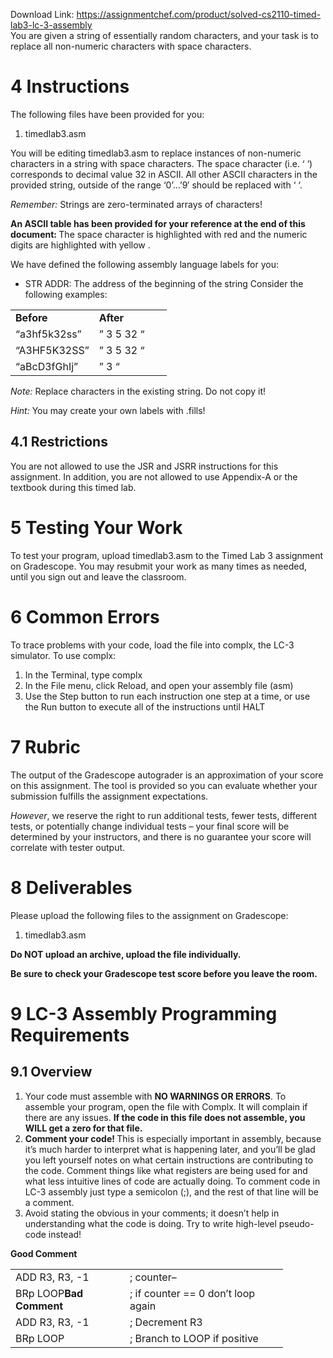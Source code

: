 Download Link: https://assignmentchef.com/product/solved-cs2110-timed-lab3-lc-3-assembly
<br>
You are given a string of essentially random characters, and your task is to replace all non-numeric characters with space characters.

<h1><a name="_Toc21715"></a>4           Instructions</h1>

The following files have been provided for you:

<ol>

 <li>timedlab3.asm</li>

</ol>

You will be editing timedlab3.asm to replace instances of non-numeric characters in a string with space characters. The space character (i.e. ‘ ‘) corresponds to decimal value 32 in ASCII. All other ASCII characters in the provided string, outside of the range ‘0’…’9′ should be replaced with ‘ ‘.

<em>Remember: </em>Strings are zero-terminated arrays of characters!

<strong>An ASCII table has been provided for your reference at the end of this document: </strong>The space character is highlighted with red and the numeric digits are highlighted with yellow .

We have defined the following assembly language labels for you:

<ul>

 <li>STR ADDR: The address of the beginning of the string Consider the following examples:</li>

</ul>

<table width="200">

 <tbody>

  <tr>

   <td width="100"><strong>Before</strong></td>

   <td width="100"><strong>After</strong></td>

  </tr>

  <tr>

   <td width="100">“a3hf5k32ss”</td>

   <td width="100">” 3 5 32 “</td>

  </tr>

  <tr>

   <td width="100">“A3HF5K32SS”</td>

   <td width="100">” 3 5 32 “</td>

  </tr>

  <tr>

   <td width="100">“aBcD3fGhIj”</td>

   <td width="100">”          3            “</td>

  </tr>

 </tbody>

</table>

<em>Note: </em>Replace characters in the existing string. Do not copy it!

<em>Hint: </em>You may create your own labels with .fills!

<h2><a name="_Toc21716"></a>4.1         Restrictions</h2>

You are not allowed to use the JSR and JSRR instructions for this assignment. In addition, you are not allowed to use Appendix-A or the textbook during this timed lab.

<h1><a name="_Toc21717"></a>5           Testing Your Work</h1>

To test your program, upload timedlab3.asm to the Timed Lab 3 assignment on Gradescope. You may resubmit your work as many times as needed, until you sign out and leave the classroom.

<h1><a name="_Toc21718"></a>6           Common Errors</h1>

To trace problems with your code, load the file into complx, the LC-3 simulator. To use complx:

<ol>

 <li>In the Terminal, type complx</li>

 <li>In the File menu, click Reload, and open your assembly file (asm)</li>

 <li>Use the Step button to run each instruction one step at a time, or use the Run button to execute all of the instructions until HALT</li>

</ol>

<h1><a name="_Toc21719"></a>7           Rubric</h1>

The output of the Gradescope autograder is an approximation of your score on this assignment. The tool is provided so you can evaluate whether your submission fulfills the assignment expectations.

<em>However</em>, we reserve the right to run additional tests, fewer tests, different tests, or potentially change individual tests – your final score will be determined by your instructors, and there is no guarantee your score will correlate with tester output.

<h1><a name="_Toc21720"></a>8           Deliverables</h1>

Please upload the following files to the assignment on Gradescope:

<ol>

 <li>timedlab3.asm</li>

</ol>

<strong>Do NOT upload an archive, upload the file individually.</strong>

<strong>Be sure to check your Gradescope test score before you leave the room.</strong>

<h1><a name="_Toc21721"></a>9           LC-3 Assembly Programming Requirements</h1>

<h2><a name="_Toc21722"></a>9.1         Overview</h2>

<ol>

 <li>Your code must assemble with <strong>NO WARNINGS OR ERRORS</strong>. To assemble your program, open the file with Complx. It will complain if there are any issues. <strong>If the code in this file does not assemble, you WILL get a zero for that file.</strong></li>

 <li><strong>Comment your code! </strong>This is especially important in assembly, because it’s much harder to interpret what is happening later, and you’ll be glad you left yourself notes on what certain instructions are contributing to the code. Comment things like what registers are being used for and what less intuitive lines of code are actually doing. To comment code in LC-3 assembly just type a semicolon (;), and the rest of that line will be a comment.</li>

 <li>Avoid stating the obvious in your comments; it doesn’t help in understanding what the code is doing. Try to write high-level pseudo-code instead!</li>

</ol>

<strong>Good Comment</strong>

<table width="404">

 <tbody>

  <tr>

   <td width="167">ADD R3, R3, -1</td>

   <td width="237">; counter–</td>

  </tr>

  <tr>

   <td width="167">BRp LOOP<strong>Bad Comment</strong></td>

   <td width="237">; if counter == 0 don’t loop again</td>

  </tr>

  <tr>

   <td width="167">ADD R3, R3, -1</td>

   <td width="237">; Decrement R3</td>

  </tr>

  <tr>

   <td width="167">BRp LOOP</td>

   <td width="237">; Branch to LOOP if positive</td>

  </tr>

 </tbody>

</table>


